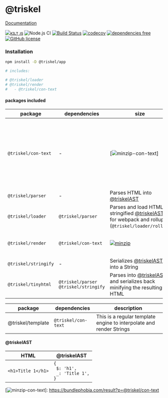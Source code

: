 
# @triskel

[Documentation](https://kiltjs.github.io/triskel/)

[![ᴋɪʟᴛ ᴊs](https://kiltjs.github.io/assets/images/badge-kiltjs.svg)](https://github.com/kiltjs)
![Node.js CI](https://github.com/kiltjs/triskel/workflows/Node.js%20CI/badge.svg?branch=master)
[![Build Status](https://cloud.drone.io/api/badges/kiltjs/triskel/status.svg)](https://cloud.drone.io/kiltjs/triskel)
[![codecov](https://codecov.io/gh/kiltjs/triskel/branch/master/graph/badge.svg)](https://codecov.io/gh/kiltjs/triskel)
[![dependencies free](https://kiltjs.github.io/assets/images/badge-dependencies-free.svg)](https://www.npmjs.com/package/@kilt/triskel)
[![GitHub license](https://kiltjs.github.io/assets/images/badge-license-mit.svg)](LICENSE)

### Installation

``` sh
npm install -D @triskel/app

# includes:

# @triskel/loader
# @triskel/render
#   - @triskel/con-text
```

#### packages included

| package | dependencies | size | description |
| -- | -- | -- | -- |  
| `@triskel/con-text` | - | [![minzip-con-text]] | Provides tools for eval and interpolate text and also pipe evaluated expressions across shared filters |
| `@triskel/parser` | - | Parses HTML into [@triskelAST] |
| `@triskel/loader` | `@triskel/parser` | Parses and load HTML as stringified [@triskelAST] for webpack and rollup (`@triskel/loader/rollup`) |
| `@triskel/render` | `@triskel/con-text` | [![minzip](https://badgen.net/bundlephobia/minzip/@triskel/app)](https://bundlephobia.com/result?p=@triskel/app) | Renders [@triskelAST] into the DOM |
| `@triskel/stringify` | - | Serializes [@triskelAST] into a String |
| `@triskel/tinyhtml` | `@triskel/parser`<br>`@triskel/stringify` | Parses into [@triskelAST] and serializes back minifying the resulting HTML |

| package | dependencies | description |
| -- | -- | -- |
| @triskel/template | `@triskel/con-text` | This is a regular template engine to interpolate and render Strings |


#### @triskelAST

| HTML | @triskelAST |
| -- | -- |
| `<h1>Title 1</h1>` | <code>{<br>&nbsp;$: 'h1',<br>&nbsp;_: 'Title 1',<br>} </code> |



[@triskelAST]: #@triskelAST

[minzip-con-text]: https://badgen.net/bundlephobia/minzip/@triskel/con-text
[![minzip-con-text]]: https://bundlephobia.com/result?p=@triskel/con-text

[minzip-parser]: https://badgen.net/bundlephobia/minzip/@triskel/parser
[minzip-loader]: https://badgen.net/bundlephobia/minzip/@triskel/loader
[minzip-render]: https://badgen.net/bundlephobia/minzip/@triskel/app
[minzip-stringify]: https://badgen.net/bundlephobia/minzip/@triskel/stringify
[minzip-tinyhtml]: https://badgen.net/bundlephobia/minzip/@triskel/tinyhtml
[minzip-template]: https://badgen.net/bundlephobia/minzip/@triskel/template
